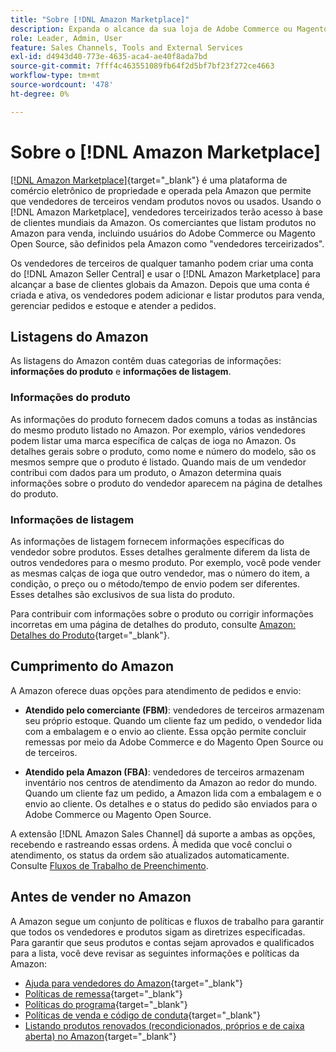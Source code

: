 ```yaml
---
title: "Sobre [!DNL Amazon Marketplace]"
description: Expanda o alcance da sua loja de Adobe Commerce ou Magento Open Source aproveitando seu catálogo de produtos como listagens no Amazon Marketplace.
role: Leader, Admin, User
feature: Sales Channels, Tools and External Services
exl-id: d4943d40-773e-4635-aca4-ae40f8ada7bd
source-git-commit: 7fff4c463551089fb64f2d5bf7bf23f272ce4663
workflow-type: tm+mt
source-wordcount: '478'
ht-degree: 0%

---
```


# Sobre o [!DNL Amazon Marketplace]

[[!DNL Amazon Marketplace]](https://sell.amazon.com/){target="_blank"} é uma plataforma de comércio eletrônico de propriedade e operada pela Amazon que permite que vendedores de terceiros vendam produtos novos ou usados. Usando o [!DNL Amazon Marketplace], vendedores terceirizados terão acesso à base de clientes mundiais da Amazon. Os comerciantes que listam produtos no Amazon para venda, incluindo usuários do Adobe Commerce ou Magento Open Source, são definidos pela Amazon como &quot;vendedores terceirizados&quot;.

Os vendedores de terceiros de qualquer tamanho podem criar uma conta do [!DNL Amazon Seller Central] e usar o [!DNL Amazon Marketplace] para alcançar a base de clientes globais da Amazon. Depois que uma conta é criada e ativa, os vendedores podem adicionar e listar produtos para venda, gerenciar pedidos e estoque e atender a pedidos.

## Listagens do Amazon

As listagens do Amazon contêm duas categorias de informações: **informações do produto** e **informações de listagem**.

### Informações do produto

As informações do produto fornecem dados comuns a todas as instâncias do mesmo produto listado no Amazon. Por exemplo, vários vendedores podem listar uma marca específica de calças de ioga no Amazon. Os detalhes gerais sobre o produto, como nome e número do modelo, são os mesmos sempre que o produto é listado. Quando mais de um vendedor contribui com dados para um produto, o Amazon determina quais informações sobre o produto do vendedor aparecem na página de detalhes do produto.

### Informações de listagem

As informações de listagem fornecem informações específicas do vendedor sobre produtos. Esses detalhes geralmente diferem da lista de outros vendedores para o mesmo produto. Por exemplo, você pode vender as mesmas calças de ioga que outro vendedor, mas o número do item, a condição, o preço ou o método/tempo de envio podem ser diferentes. Esses detalhes são exclusivos de sua lista do produto.

Para contribuir com informações sobre o produto ou corrigir informações incorretas em uma página de detalhes do produto, consulte [Amazon: Detalhes do Produto](https://sellercentral.amazon.com/gp/help/external/200335450){target="_blank"}.

## Cumprimento do Amazon

A Amazon oferece duas opções para atendimento de pedidos e envio:

- **Atendido pelo comerciante (FBM)**: vendedores de terceiros armazenam seu próprio estoque. Quando um cliente faz um pedido, o vendedor lida com a embalagem e o envio ao cliente. Essa opção permite concluir remessas por meio da Adobe Commerce e do Magento Open Source ou de terceiros.

- **Atendido pela Amazon (FBA)**: vendedores de terceiros armazenam inventário nos centros de atendimento da Amazon ao redor do mundo. Quando um cliente faz um pedido, a Amazon lida com a embalagem e o envio ao cliente. Os detalhes e o status do pedido são enviados para o Adobe Commerce ou Magento Open Source.

A extensão [!DNL Amazon Sales Channel] dá suporte a ambas as opções, recebendo e rastreando essas ordens. À medida que você conclui o atendimento, os status da ordem são atualizados automaticamente. Consulte [Fluxos de Trabalho de Preenchimento](./fulfillment-workflows.md).

## Antes de vender no Amazon

A Amazon segue um conjunto de políticas e fluxos de trabalho para garantir que todos os vendedores e produtos sigam as diretrizes especificadas. Para garantir que seus produtos e contas sejam aprovados e qualificados para a lista, você deve revisar as seguintes informações e políticas da Amazon:

- [Ajuda para vendedores do Amazon](https://sellercentral.amazon.com/gp/help/external/help-page.html?itemID=2&amp;language=en_US/){target="_blank"}
- [Políticas de remessa](https://sellercentral.amazon.com/gp/help/external/201901620?language=en-US){target="_blank"}
- [Políticas do programa](https://sellercentral.amazon.com/gp/help/external/521?language=en-US){target="_blank"}
- [Políticas de venda e código de conduta](https://sellercentral.amazon.com/gp/help/external/1801?language=en-US){target="_blank"}
- [Listando produtos renovados (recondicionados, próprios e de caixa aberta) no Amazon](https://sell.amazon.com/programs/renewed){target="_blank"}
